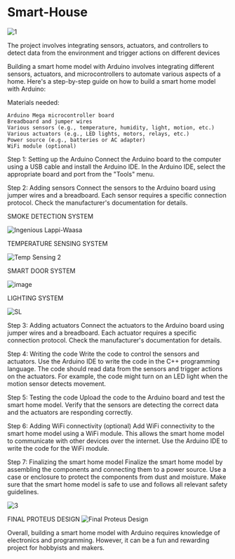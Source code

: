 # Smart-House

![1](https://user-images.githubusercontent.com/102630199/226654430-6a6fb638-da4e-46c7-a65e-e79f27cbb241.PNG)

The project involves integrating sensors, actuators, and controllers to detect data from the environment and trigger actions on different devices

Building a smart home model with Arduino involves integrating different sensors, actuators, and microcontrollers to automate various aspects of a home. Here's a step-by-step guide on how to build a smart home model with Arduino:

Materials needed:

    Arduino Mega microcontroller board
    Breadboard and jumper wires
    Various sensors (e.g., temperature, humidity, light, motion, etc.)
    Various actuators (e.g., LED lights, motors, relays, etc.)
    Power source (e.g., batteries or AC adapter)
    WiFi module (optional)

Step 1: Setting up the Arduino
Connect the Arduino board to the computer using a USB cable and install the Arduino IDE. In the Arduino IDE, select the appropriate board and port from the "Tools" menu.

Step 2: Adding sensors
Connect the sensors to the Arduino board using jumper wires and a breadboard. Each sensor requires a specific connection protocol. Check the manufacturer's documentation for details.

SMOKE DETECTION SYSTEM

![Ingenious Lappi-Waasa](https://user-images.githubusercontent.com/102630199/226653839-be6790ec-152e-4678-9176-940301789df5.png)

TEMPERATURE SENSING SYSTEM

![Temp Sensing 2](https://user-images.githubusercontent.com/102630199/226654150-200a5e31-5190-4726-be49-f6e99d553fa4.PNG)

SMART DOOR SYSTEM

![image](https://user-images.githubusercontent.com/102630199/226657742-86e25596-7131-4ebf-a0cb-431a7592b404.png)


LIGHTING SYSTEM

![SL](https://user-images.githubusercontent.com/102630199/226654843-38f22d79-6c30-4794-b69b-1f4f4b649ce5.jpeg)


Step 3: Adding actuators
Connect the actuators to the Arduino board using jumper wires and a breadboard. Each actuator requires a specific connection protocol. Check the manufacturer's documentation for details.

Step 4: Writing the code
Write the code to control the sensors and actuators. Use the Arduino IDE to write the code in the C++ programming language. The code should read data from the sensors and trigger actions on the actuators. For example, the code might turn on an LED light when the motion sensor detects movement.

Step 5: Testing the code
Upload the code to the Arduino board and test the smart home model. Verify that the sensors are detecting the correct data and the actuators are responding correctly.

Step 6: Adding WiFi connectivity (optional)
Add WiFi connectivity to the smart home model using a WiFi module. This allows the smart home model to communicate with other devices over the internet. Use the Arduino IDE to write the code for the WiFi module.

Step 7: Finalizing the smart home model
Finalize the smart home model by assembling the components and connecting them to a power source. Use a case or enclosure to protect the components from dust and moisture. Make sure that the smart home model is safe to use and follows all relevant safety guidelines.


![3](https://user-images.githubusercontent.com/102630199/226655183-9db32145-c5e8-46e2-a64a-d057b5239290.PNG)


FINAL PROTEUS DESIGN
![Final Proteus Design](https://user-images.githubusercontent.com/102630199/226955224-1d36b5e5-7611-4945-b828-1d73d479db2a.jpg)



Overall, building a smart home model with Arduino requires knowledge of electronics and programming. However, it can be a fun and rewarding project for hobbyists and makers.
